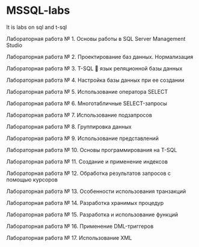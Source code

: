 # MSSQL-labs
It is labs on sql and t-sql

Лабораторная работа № 1. Основы работы в SQL Server Management Studio

Лабораторная работа № 2. Проектирование баз данных. Нормализация

Лабораторная работа № 3. T-SQL  язык реляционной базы данных 

Лабораторная работа № 4. Настройка базы данных при ее создании

Лабораторная работа № 5. Использование оператора SELECT

Лабораторная работа № 6. Многотабличные SELECT-запросы

Лабораторная работа № 7. Использование подзапросов

Лабораторная работа № 8. Группировка данных

Лабораторная работа № 9. Использование представлений

Лабораторная работа № 10. Основы программирования на T-SQL

Лабораторная работа № 11. Создание и применение индексов 

Лабораторная работа № 12. Обработка результатов запросов с помощью курсоров

Лабораторная работа № 13. Особенности использования транзакций

Лабораторная работа № 14. Разработка хранимых процедур

Лабораторная работа № 15. Разработка и использование функций

Лабораторная работа № 16. Применение DML-триггеров

Лабораторная работа № 17. Использование XML 
